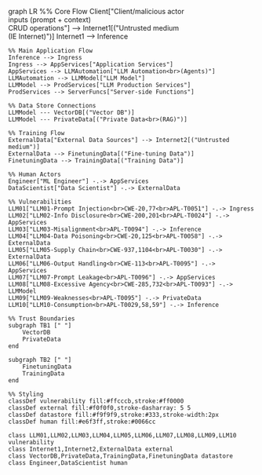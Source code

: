 graph LR
    %% Core Flow
    Client["Client/malicious actor<br>inputs (prompt + context)<br>CRUD operations"] --> Internet1[("Untrusted medium<br>(IE Internet)")]
    Internet1 --> Inference

    %% Main Application Flow
    Inference --> Ingress
    Ingress --> AppServices["Application Services"]
    AppServices --> LLMAutomation["LLM Automation<br>(Agents)"]
    LLMAutomation --> LLMModel["LLM Model"]
    LLMModel --> ProdServices["LLM Production Services"]
    ProdServices --> ServerFuncs["Server-side Functions"]

    %% Data Store Connections
    LLMModel --- VectorDB[("Vector DB")]
    LLMModel --- PrivateData[("Private Data<br>(RAG)")]

    %% Training Flow
    ExternalData["External Data Sources"] --> Internet2[("Untrusted medium")]
    ExternalData --> FinetuningData[("Fine-tuning Data")]
    FinetuningData --> TrainingData[("Training Data")]

    %% Human Actors
    Engineer["ML Engineer"] -.-> AppServices
    DataScientist["Data Scientist"] -.-> ExternalData

    %% Vulnerabilities
    LLM01["LLM01-Prompt Injection<br>CWE-20,77<br>APL-T0051"] -.-> Ingress
    LLM02["LLM02-Info Disclosure<br>CWE-200,201<br>APL-T0024"] -.-> AppServices
    LLM03["LLM03-Misalignment<br>APL-T0094"] -.-> Inference
    LLM04["LLM04-Data Poisoning<br>CWE-20,125<br>APL-T0058"] -.-> ExternalData
    LLM05["LLM05-Supply Chain<br>CWE-937,1104<br>APL-T0030"] -.-> ExternalData
    LLM06["LLM06-Output Handling<br>CWE-113<br>APL-T0095"] -.-> AppServices
    LLM07["LLM07-Prompt Leakage<br>APL-T0096"] -.-> AppServices
    LLM08["LLM08-Excessive Agency<br>CWE-285,732<br>APL-T0093"] -.-> LLMModel
    LLM09["LLM09-Weaknesses<br>APL-T0095"] -.-> PrivateData
    LLM10["LLM10-Consumption<br>APL-T0029,58,59"] -.-> Inference

    %% Trust Boundaries
    subgraph TB1 [" "]
        VectorDB
        PrivateData
    end

    subgraph TB2 [" "]
        FinetuningData
        TrainingData
    end

    %% Styling
    classDef vulnerability fill:#ffcccb,stroke:#ff0000
    classDef external fill:#f0f0f0,stroke-dasharray: 5 5
    classDef datastore fill:#f9f9f9,stroke:#333,stroke-width:2px
    classDef human fill:#e6f3ff,stroke:#0066cc

    class LLM01,LLM02,LLM03,LLM04,LLM05,LLM06,LLM07,LLM08,LLM09,LLM10 vulnerability
    class Internet1,Internet2,ExternalData external
    class VectorDB,PrivateData,TrainingData,FinetuningData datastore
    class Engineer,DataScientist human